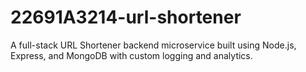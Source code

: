 # 22691A3214-url-shortener
A full-stack URL Shortener backend microservice built using Node.js, Express, and MongoDB with custom logging and analytics.
